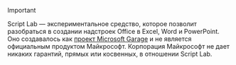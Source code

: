> [!IMPORTANT]
> Script Lab — экспериментальное средство, которое позволит разобраться в создании надстроек Office в Excel, Word и PowerPoint. Оно создавалось как [проект Microsoft Garage](https://www.microsoft.com/en-us/garage/about/) и не является официальным продуктом Майкрософт. Корпорация Майкрософт не дает никаких гарантий, прямых или косвенных, в отношении Script Lab.
